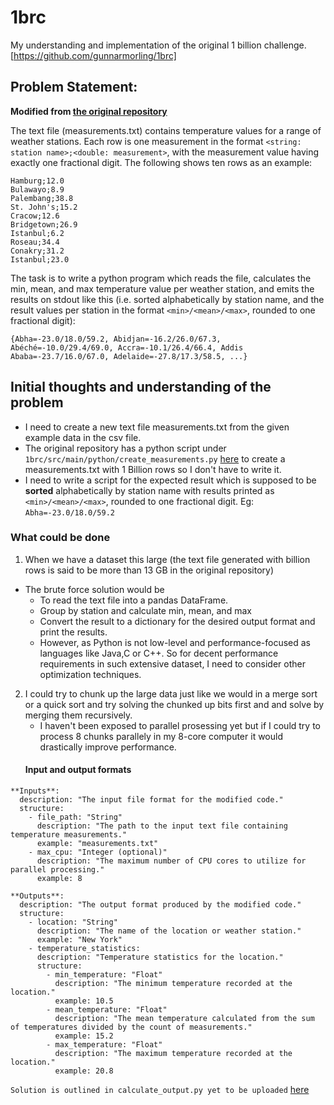 # 1brc
My understanding and implementation of the original 1 billion challenge. [https://github.com/gunnarmorling/1brc]

## Problem Statement:

**Modified from [the original repository](https://github.com/gunnarmorling/)**

The text file (measurements.txt) contains temperature values for a range of weather stations.
Each row is one measurement in the format `<string: station name>;<double: measurement>`, with the measurement value having exactly one fractional digit.
The following shows ten rows as an example:

```
Hamburg;12.0
Bulawayo;8.9
Palembang;38.8
St. John's;15.2
Cracow;12.6
Bridgetown;26.9
Istanbul;6.2
Roseau;34.4
Conakry;31.2
Istanbul;23.0
```

The task is to write a python program which reads the file, calculates the min, mean, and max temperature value per weather station, and emits the results on stdout like this
(i.e. sorted alphabetically by station name, and the result values per station in the format `<min>/<mean>/<max>`, rounded to one fractional digit):

```
{Abha=-23.0/18.0/59.2, Abidjan=-16.2/26.0/67.3, Abéché=-10.0/29.4/69.0, Accra=-10.1/26.4/66.4, Addis Ababa=-23.7/16.0/67.0, Adelaide=-27.8/17.3/58.5, ...}
```

## Initial thoughts and understanding of the problem
- I need to create a new text file measurements.txt from the given example data in the csv file.
- The original repository has a python script under `1brc/src/main/python/create_measurements.py` [here](https://github.com/gunnarmorling/1brc/blob/main/src/main/python/create_measurements.py) to create a measurements.txt with 1 Billion rows so I don't have to write it.
- I need to write a script for the expected result which is supposed to be **sorted** alphabetically by station name with results printed as `<min>/<mean>/<max>`, rounded to one fractional digit. Eg: `Abha=-23.0/18.0/59.2`

### What could be done
1. When we have a dataset this large (the text file generated with billion rows is said to be more than 13 GB in the original repository) 
- The brute force solution would be 
    - To read the text file into a pandas DataFrame.
    - Group by station and calculate min, mean, and max
    - Convert the result to a dictionary for the desired output format and print the results.
    - However, as Python is not low-level and performance-focused as languages like Java,C or C++. So for decent performance requirements in such extensive dataset, I need to consider other optimization techniques.
2. I could try to chunk up the large data just like we would in a merge sort or a quick sort and try solving the chunked up bits first and and solve by merging them recursively. 
    - I haven't been exposed to parallel prosessing yet but if I could try to process 8 chunks parallely in my 8-core computer it would drastically improve performance. 
    #### Input and output formats
``` console
**Inputs**:
  description: "The input file format for the modified code."
  structure:
    - file_path: "String"
      description: "The path to the input text file containing temperature measurements."
      example: "measurements.txt"
    - max_cpu: "Integer (optional)"
      description: "The maximum number of CPU cores to utilize for parallel processing."
      example: 8

**Outputs**:
  description: "The output format produced by the modified code."
  structure:
    - location: "String"
      description: "The name of the location or weather station."
      example: "New York"
    - temperature_statistics:
      description: "Temperature statistics for the location."
      structure:
        - min_temperature: "Float"
          description: "The minimum temperature recorded at the location."
          example: 10.5
        - mean_temperature: "Float"
          description: "The mean temperature calculated from the sum of temperatures divided by the count of measurements."
          example: 15.2
        - max_temperature: "Float"
          description: "The maximum temperature recorded at the location."
          example: 20.8
```
`Solution is outlined in calculate_output.py yet to be uploaded` [here]()

